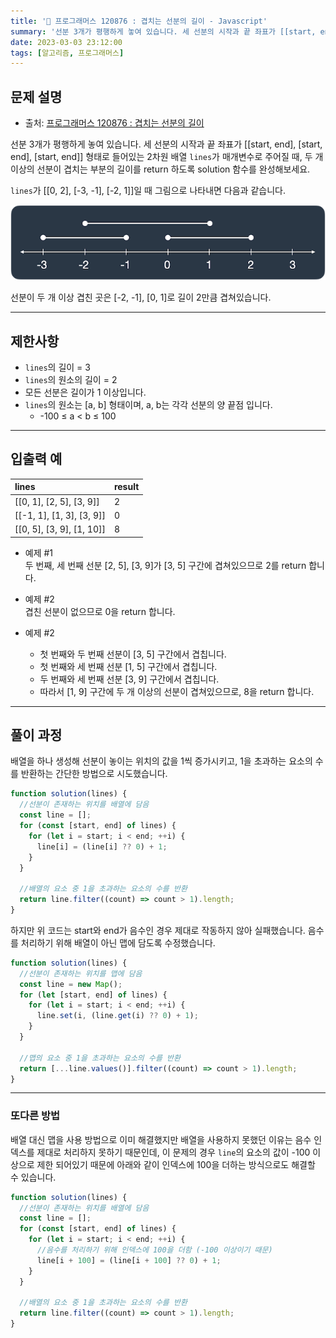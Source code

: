 ```yaml
---
title: '🏅 프로그래머스 120876 : 겹치는 선분의 길이 - Javascript'
summary: '선분 3개가 평행하게 놓여 있습니다. 세 선분의 시작과 끝 좌표가 [[start, end], [start, end], [start, end]] 형태로 들어있는 2차원 배열 lines가 매개변수로 주어질 때, 두 개 이상의 선분이 겹치는 부분의 길이를 return 하도록 solution 함수를 완성해보세요.'
date: 2023-03-03 23:12:00
tags: [알고리즘, 프로그래머스]
---
```


## 문제 설명

- 출처: [프로그래머스 120876 : 겹치는 선분의 길이](https://school.programmers.co.kr/learn/courses/30/lessons/120876)

선분 3개가 평행하게 놓여 있습니다. 세 선분의 시작과 끝 좌표가 [[start, end], [start, end], [start, end]] 형태로 들어있는 2차원 배열 `lines`가 매개변수로 주어질 때, 두 개 이상의 선분이 겹치는 부분의 길이를 return 하도록 solution 함수를 완성해보세요.

`lines`가 [[0, 2], [-3, -1], [-2, 1]]일 때 그림으로 나타내면 다음과 같습니다.

![example img](120876-example.png)

선분이 두 개 이상 겹친 곳은 [-2, -1], [0, 1]로 길이 2만큼 겹쳐있습니다.

---

## 제한사항

- `lines`의 길이 = 3
- `lines`의 원소의 길이 = 2
- 모든 선분은 길이가 1 이상입니다.
- `lines`의 원소는 [a, b] 형태이며, a, b는 각각 선분의 양 끝점 입니다.
  - -100 ≤ a $<$ b ≤ 100

---

## 입출력 예

| lines                     | result |
| :------------------------ | :----- |
| [[0, 1], [2, 5], [3, 9]]  | 2      |
| [[-1, 1], [1, 3], [3, 9]] | 0      |
| [[0, 5], [3, 9], [1, 10]] | 8      |

- 예제 #1  
  두 번째, 세 번째 선분 [2, 5], [3, 9]가 [3, 5] 구간에 겹쳐있으므로 2를 return 합니다.

- 예제 #2  
  겹친 선분이 없으므로 0을 return 합니다.

- 예제 #2
  - 첫 번째와 두 번째 선분이 [3, 5] 구간에서 겹칩니다.
  - 첫 번째와 세 번째 선분 [1, 5] 구간에서 겹칩니다.
  - 두 번째와 세 번째 선분 [3, 9] 구간에서 겹칩니다.
  - 따라서 [1, 9] 구간에 두 개 이상의 선분이 겹쳐있으므로, 8을 return 합니다.

---

## 풀이 과정

배열을 하나 생성해 선분이 놓이는 위치의 값을 1씩 증가시키고, 1을 초과하는 요소의 수를 반환하는 간단한 방법으로 시도했습니다.

```javascript
function solution(lines) {
  //선분이 존재하는 위치를 배열에 담음
  const line = [];
  for (const [start, end] of lines) {
    for (let i = start; i < end; ++i) {
      line[i] = (line[i] ?? 0) + 1;
    }
  }

  //배열의 요소 중 1을 초과하는 요소의 수를 반환
  return line.filter((count) => count > 1).length;
}
```

하지만 위 코드는 start와 end가 음수인 경우 제대로 작동하지 않아 실패했습니다.
음수를 처리하기 위해 배열이 아닌 맵에 담도록 수정했습니다.

```javascript
function solution(lines) {
  //선분이 존재하는 위치를 맵에 담음
  const line = new Map();
  for (let [start, end] of lines) {
    for (let i = start; i < end; ++i) {
      line.set(i, (line.get(i) ?? 0) + 1);
    }
  }

  //맵의 요소 중 1을 초과하는 요소의 수를 반환
  return [...line.values()].filter((count) => count > 1).length;
}
```

---

### 또다른 방법

배열 대신 맵을 사용 방법으로 이미 해결했지만 배열을 사용하지 못했던 이유는 음수 인덱스를 제대로 처리하지 못하기 때문인데,
이 문제의 경우 `line`의 요소의 값이 -100 이상으로 제한 되어있기 때문에 아래와 같이 인덱스에 100을 더하는 방식으로도 해결할 수 있습니다.

```javascript
function solution(lines) {
  //선분이 존재하는 위치를 배열에 담음
  const line = [];
  for (const [start, end] of lines) {
    for (let i = start; i < end; ++i) {
      //음수를 처리하기 위해 인덱스에 100을 더함 (-100 이상이기 때문)
      line[i + 100] = (line[i + 100] ?? 0) + 1;
    }
  }

  //배열의 요소 중 1을 초과하는 요소의 수를 반환
  return line.filter((count) => count > 1).length;
}
```
